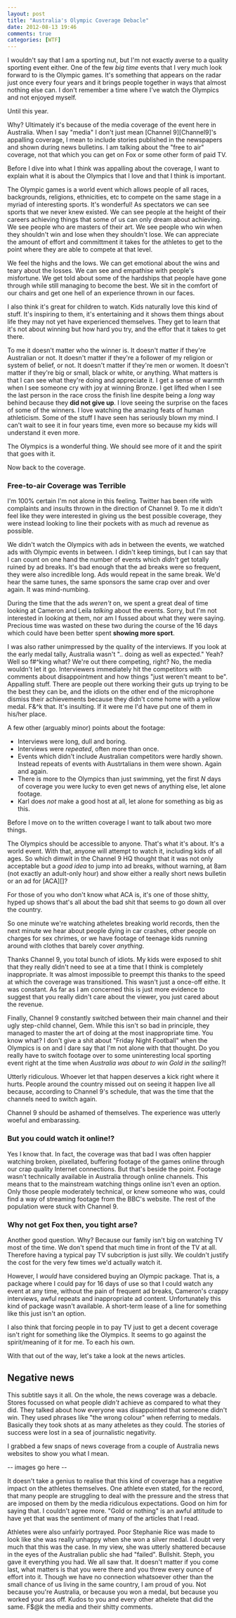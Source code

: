 ```yaml
---
layout: post
title: "Australia's Olympic Coverage Debacle"
date: 2012-08-13 19:46
comments: true
categories: [WTF]
---
```


I wouldn't say that I am a sporting nut, but I'm not exactly averse to a quality sporting event either. One of the few _big time_ events that I very much look forward to is the Olympic games. It's something that appears on the radar just once every four years and it brings people together in ways that almost nothing else can. I don't remember a time where I've watch the Olympics and not enjoyed myself.

Until this year.

Why? Ultimately it's because of the media coverage of the event here in Australia. When I say "media" I don't just mean [Channel 9][Channel9]'s appalling coverage, I mean to include stories published in the newspapers and shown during news bulletins. I am talking about the "free to air" coverage, not that which you can get on Fox or some other form of paid TV.

Before I dive into what I think was appalling about the coverage, I want to explain what it is about the Olympics that I love and that I think is important.

The Olympic games is a world event which allows people of all races, backgrounds, religions, ethnicities, etc to compete on the same stage in a myriad of interesting sports. It's wonderful! As spectators we can see sports that we never knew existed. We can see people at the height of their careers achieving things that some of us can only dream about achieving. We see people who are masters of their art. We see people who win when they shouldn't win and lose when they shouldn't lose. We can appreciate the amount of effort and committment it takes for the athletes to get to the point where they are able to compete at that level.

 We feel the highs and the lows. We can get emotional about the wins and teary about the losses. We can see and empathise with people's misfortune. We get told about some of the hardships that people have gone through while still managing to become the best. We sit in the comfort of our chairs and get one hell of an experience thrown in our faces.

I also think it's great for children to watch. Kids naturally love this kind of stuff. It's inspiring to them, it's entertaining and it shows them things about life they may not yet have experienced themselves. They get to learn that it's not about winning but how hard you try, and the effor that it takes to get there.

To me it doesn't matter who the winner is. It doesn't matter if they're Australian or not. It doesn't matter if they're a follower of my religion or system of belief, or not. It doesn't matter if they're men or women. It doesn't matter if they're big or small, black or white, or anything. What matters is that I can see what they're doing and appreciate it. I get a sense of warmth when I see someone cry with joy at winning Bronze. I get lifted when I see the last person in the race cross the finish line despite being a _long_ way behind because they **did not give up**. I love seeing the surprise on the faces of some of the winners. I love watching the amazing feats of human athleticism. Some of the stuff I have seen has seriously blown my mind. I can't wait to see it in four years time, even more so because my kids will understand it even more.

The Olympics is a wonderful thing. We should see more of it and the spirit that goes with it.

Now back to the coverage.

### Free-to-air Coverage was Terrible

I'm 100% certain I'm not alone in this feeling. Twitter has been rife with complaints and insults thrown in the direction of Channel 9. To me it didn't feel like they were interested in giving us the best possible coverage, they were instead looking to line their pockets with as much ad revenue as possible.

We didn't watch the Olympics with ads in between the events, we watched ads with Olympic events in between. I didn't keep timings, but I can say that I can count on one hand the number of events which _didn't_ get totally ruined by ad breaks. It's bad enough that the ad breaks were so frequent, they were also incredible long. Ads would repeat in the same break. We'd hear the same tunes, the same sponsors the same crap over and over again. It was mind-numbing.

During the time that the ads _weren't_ on, we spent a great deal of time looking at Cameron and Leila _talking_ about the events. Sorry, but I'm not interested in looking at them, nor am I fussed about what they were saying. Precious time was wasted on these two during the course of the 16 days which could have been better spent **showing more sport**.

I was also rather unimpressed by the quality of the interviews. If you look at the early medal tally, Australia wasn't ".. doing as well as expected." Yeah? Well so f#^king what? We're out there competing, right? No, the media wouldn't let it go. Interviewers immediately hit the competitors with comments about disappointment and how things "just weren't meant to be". Appalling stuff. There are people out there working their guts up trying to be the best they can be, and the idiots on the other end of the microphone dismiss their achievements because they didn't come home with a yellow medal. F&^k that. It's insulting. If it were me I'd have put one of them in his/her place.

A few other (arguably minor) points about the footage:

* Interviews were long, dull and boring.
* Interviews were _repeated_, often more than once.
* Events which didn't include Australian competitors were hardly shown. Instead repeats of events with Austrtalians in them were shown. Again and again.
* There is more to the Olympics than just swimming, yet the first _N_ days of coverage you were lucky to even get news of anything else, let alone footage.
* Karl does _not_ make a good host at all, let alone for something as big as this.

Before I move on to the written coverage I want to talk about two more things.

The Olympics should be accessible to anyone. That's what it's about. It's a world event. With that, anyone will attempt to watch it, including kids of all ages. So which dimwit in the Channel 9 HQ thought that it was not only acceptable but a _good idea_ to jump into ad breaks, without warning, at 8am (not exactly an adult-only hour) and show either a really short news bulletin or an ad for [ACA][]?

For those of you who don't know what ACA is, it's one of those shitty, hyped up shows that's all about the bad shit that seems to go down all over the country.

So one minute we're watching atheletes breaking world records, then the next minute we hear about people dying in car crashes, other people on charges for sex chrimes, or we have footage of teenage kids running around with clothes that barely cover _anything_.

Thanks Channel 9, you total bunch of idiots. My kids were exposed to shit that they really didn't need to see at a time that I think is completely inappropriate. It was almost impossible to preempt this thanks to the speed at which the coverage was transitioned. This wasn't just a once-off eithe. It was constant. As far as I am concerned this is just more evidence to suggest that you really didn't care about the viewer, you just cared about the revenue.

Finally, Channel 9 constantly switched between their main channel and their ugly step-child channel, Gem. While this isn't so bad in principle, they managed to master the art of doing at the most inappropriate time. You know what? I don't give a shit about "Friday Night Football" when the Olympics is on and I dare say that I'm not alone with that thought. Do you really have to switch footage over to some uninteresting local sporting event right at the time when _Australia was about to win Gold in the sailing_?!

Utterly ridiculous. Whoever let that happen deserves a kick right where it hurts. People around the country missed out on seeing it happen live all because, according to Channel 9's schedule, that was the time that the channels need to switch again.

Channel 9 should be ashamed of themselves. The experience was utterly woeful and embarassing.

### But you could watch it online!?

Yes I know that. In fact, the coverage was that bad I was often happier watching broken, pixellated, buffering footage of the games online through our crap quality Internet connections. But that's beside the point. Footage wasn't technically available in Australia through online channels. This means that to the mainstream watching things online isn't even an option. Only those people moderately technical, or knew someone who was, could find a way of streaming footage from the BBC's website. The rest of the population were stuck with Channel 9.

### Why not get Fox then, you tight arse?

Another good question. Why? Because our family isn't big on watching TV most of the time. We don't spend that much time in front of the TV at all. Therefore having a typical pay TV subcription is just silly. We couldn't justify the cost for the very few times we'd actually watch it.

However, I _would_ have considered buying an Olympic package. That is, a package where I could pay for 16 days of use so that I could watch any event at any time, without the pain of frequent ad breaks, Cameron's crappy interviews, awful repeats and inappropriate ad content. Unfortunately this kind of package wasn't available. A short-term lease of a line for something like this just isn't an option.

I also think that forcing people in to pay TV just to get a decent coverage isn't right for something like the Olympics. It seems to go against the spirit/meaning of it for me. To each his own.

With that out of the way, let's take a look at the news articles.

## Negative news

This subtitle says it all. On the whole, the news coverage was a debacle. Stores focussed on what people _didn't_ achieve as compared to what they did. They talked about how everyone was disappointed that someone didn't win. They used phrases like "the wrong colour" when referring to medals. Basically they took shots at as many atheletes as they could. The stories of success were lost in a sea of journalistic negativity.

I grabbed a few snaps of news coverage from a couple of Australia news websites to show you what I mean.

-- images go here --

It doesn't take a genius to realise that this kind of coverage has a negative impact on the athletes themselves. One athlete even stated, for the record, that many people are struggling to deal with the pressure and the stress that are imposed on them by the media ridiculous expectations. Good on him for saying that. I couldn't agree more. "Gold or nothing" is an awful attitude to have yet that was the sentiment of many of the articles that I read.

Athletes were also unfairly portrayed. Poor Stephanie Rice was made to look like she was really unhappy when she won a silver medal. I doubt very much that this was the case. In my view, she was utterly shattered because in the eyes of the Australian public she had "failed". Bullshit. Steph, you gave it everything you had. We all saw that. It doesn't matter if you come last, what matters is that you were there and you threw every ounce of effort into it. Though we have no connection whatsoever other than the small chance of us living in the same country, I am proud of you. Not because you're Australia, or because you won a medal, but because you worked your ass off. Kudos to you and every other athelete that did the same. F$@k the media and their shitty comments.

